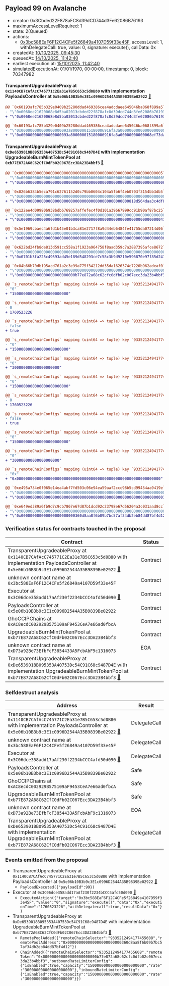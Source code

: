 ## Payload 99 on Avalanche

- creator: 0x3Cbded22F878aFC8d39dCD744d3Fe62086B76193
- maximumAccessLevelRequired: 1
- state: 2(Queued)
- actions:
  - [0x3bc588EaF6F12C4CFe5f26849a4107D59f33e45F](https://snowscan.xyz/address/0x3bc588EaF6F12C4CFe5f26849a4107D59f33e45F), accessLevel: 1, withDelegateCall: true, value: 0, signature: execute(), callData: 0x
- createdAt: [10/10/2025, 09:45:30](https://snowscan.xyz/tx/0x353d6df4f0630d59100366672dc7f618f0af7393a37f9e7340c57cf0ade18958)
- queuedAt: [14/10/2025, 11:42:40](https://snowscan.xyz/tx/0xe1b212a30dd3c3c35890724e2b708183023a69f6e6eaf322b9066120183d5990)
- earliest execution at: [15/10/2025, 11:42:40](https://www.epochconverter.com/countdown?q=1760528560)
- simulatedExecutionAt: 01/01/1970, 00:00:00, timestamp: 0, block: 70347982
#### TransparentUpgradeableProxy at `0x1140CB7CAfAcC745771C2Ea31e7B5C653c5d0B80` with implementation PayloadsController at `0x5e06b10B3b9c3E1c0996D2544A35B9839Be02922` [:ghost:](https://github.com/bgd-labs/aave-address-book  "GovernanceV3Avalanche.PAYLOADS_CONTROLLER")

```diff
@@ `0x60193afc785b329e0409b25280ddad469386cea4adcdaee645046ba068f899a5` raw  @@
- "\"0x0068ee21620068e8d5ba02013cbded22f878afc8d39dcd744d3fe62086b76193\""
+ "\"0x0068ee21620068e8d5ba03013cbded22f878afc8d39dcd744d3fe62086b76193\""

@@ `0x60193afc785b329e0409b25280ddad469386cea4adcdaee645046ba068f899a6` raw  @@
- "\"0x000000000000000000093a800000015180006916fa3a00000000000000000000\""
+ "\"0x000000000000000000093a800000015180006916fa3a00000000000068ef73da\""

```
#### TransparentUpgradeableProxy at `0xDe6539018B095353A40753Dc54C91C68c9487D4E` with implementation UpgradeableBurnMintTokenPool at `0xb77E872A68C62CfC0dFb02C067Ecc3DA23B4bbf3` [:ghost:](https://github.com/bgd-labs/aave-address-book  "GhoAvalanche.GHO_CCIP_TOKEN_POOL")

```diff
@@ `0x0000000000000000000000000000000000000000000000000000000000000005` raw  @@
- "\"0x0000000000000000000000000000000000000000000000000000000000000005\""
+ "\"0x0000000000000000000000000000000000000000000000000000000000000006\""

@@ `0x026b6384b5eca791c62761152d0c79bb0604c104a5fb6f4eb0703f3154bb3db5` raw  @@
- "\"0x0000000000000000000000000000000000000000000000000000000000000000\""
+ "\"0x000000000000000000000000000000000000000000000000818d564daa3c4df8\""

@@ `0x122ee4d09980b938bdb6769257affefec4f0d101a39667999cc91b90af87bc25` raw  @@
- "\"0x0000000000000000000000000000000000000000000000000000000000000000\""
+ "\"0x0000000000000000000000000000000000000000000000000000000000000041\""

@@ `0x5e1969cbaec4a6fd1b45e01b3ca81e2717f8a9d44eb6484fe41755da07214d06` raw  @@
- "\"0x0000000000000000000000000000000000000000000000000000000000000000\""
+ "\"0x0000000000000000000000000000000000000000000000000000000000000006\""

@@ `0x622bd24fb8de813d591cc558a1f1923a964758f8aad359c7a2887395afce8672` raw  @@
- "\"0x0000000000000000000000000000000000000000000000000000000000000000\""
+ "\"0x0701b3fa225c49593ad45e189d548293ce7c58c3b9d9210e596870e97f85d241\""

@@ `0x84b66b70db195acd761a2c3e99a775f34212dd35da1626374c7220b962adeaf0` raw  @@
- "\"0x0000000000000000000000000000000000000000000000000000000000000000\""
+ "\"0x000000000000000000000000b77e872a68c62cfc0dfb02c067ecc3da23b4bbf3\""

@@ `s_remoteChainConfigs` mapping (uint64 => tuple) key `9335212494177455608`.outboundRateLimiterConfig.tokens @@
- "0"
+ "1500000000000000000000000"

@@ `s_remoteChainConfigs` mapping (uint64 => tuple) key `9335212494177455608`.outboundRateLimiterConfig.lastUpdated @@
- 0
+ 1760523226

@@ `s_remoteChainConfigs` mapping (uint64 => tuple) key `9335212494177455608`.outboundRateLimiterConfig.isEnabled @@
- false
+ true

@@ `s_remoteChainConfigs` mapping (uint64 => tuple) key `9335212494177455608`.outboundRateLimiterConfig.capacity @@
- "0"
+ "1500000000000000000000000"

@@ `s_remoteChainConfigs` mapping (uint64 => tuple) key `9335212494177455608`.outboundRateLimiterConfig.rate @@
- "0"
+ "300000000000000000000"

@@ `s_remoteChainConfigs` mapping (uint64 => tuple) key `9335212494177455608`.inboundRateLimiterConfig.tokens @@
- "0"
+ "1500000000000000000000000"

@@ `s_remoteChainConfigs` mapping (uint64 => tuple) key `9335212494177455608`.inboundRateLimiterConfig.lastUpdated @@
- 0
+ 1760523226

@@ `s_remoteChainConfigs` mapping (uint64 => tuple) key `9335212494177455608`.inboundRateLimiterConfig.isEnabled @@
- false
+ true

@@ `s_remoteChainConfigs` mapping (uint64 => tuple) key `9335212494177455608`.inboundRateLimiterConfig.capacity @@
- "0"
+ "1500000000000000000000000"

@@ `s_remoteChainConfigs` mapping (uint64 => tuple) key `9335212494177455608`.inboundRateLimiterConfig.rate @@
- "0"
+ "300000000000000000000"

@@ `s_remoteChainConfigs` mapping (uint64 => tuple) key `9335212494177455608`.remoteTokenAddress @@
- "0x"
+ "0x0000000000000000000000000000000000000000000000000000000000000000"

@@ `0xe495a734e0f065e14ea4abf7fd503c06e94ea59aaf2ccc98b5cd99454aa9419e` raw  @@
- "\"0x0000000000000000000000000000000000000000000000000000000000000000\""
+ "\"0x0000000000000000000000000000000000000000000000000000000000000001\""

@@ `0xe649ed389a6fb9d7c9cb7867e67d87b1dcd92c23798e67d56204a3c031aad8cc` raw  @@
- "\"0x0000000000000000000000000000000000000000000000000000000000000000\""
+ "\"0x000000000000000000000000360d8aa8f6b09b7bc57af34db2eb84dd87bf4d12\""

```
### Verification status for contracts touched in the proposal

| Contract | Status |
|---------|------------|
| TransparentUpgradeableProxy at `0x1140CB7CAfAcC745771C2Ea31e7B5C653c5d0B80` with implementation PayloadsController at `0x5e06b10B3b9c3E1c0996D2544A35B9839Be02922` [:ghost:](https://github.com/bgd-labs/aave-address-book  "GovernanceV3Avalanche.PAYLOADS_CONTROLLER") | Contract |
| unknown contract name at `0x3bc588EaF6F12C4CFe5f26849a4107D59f33e45F` | Contract |
| Executor at `0x3C06dce358add17aAf230f2234bCCC4afd50d090` [:ghost:](https://github.com/bgd-labs/aave-address-book  "AaveV2Avalanche.POOL_ADMIN") | Contract |
| PayloadsController at `0x5e06b10B3b9c3E1c0996D2544A35B9839Be02922` | Contract |
| GhoCCIPChains at `0xAC8ecdC002929B575109aF9453CeA7e66ad0fbcA` | Contract |
| UpgradeableBurnMintTokenPool at `0xb77E872A68C62CfC0dFb02C067Ecc3DA23B4bbf3` | Contract |
| unknown contract name at `0xD73a92Be73EfbFcF3854433A5FcbAbF9c1316073` | EOA |
| TransparentUpgradeableProxy at `0xDe6539018B095353A40753Dc54C91C68c9487D4E` with implementation UpgradeableBurnMintTokenPool at `0xb77E872A68C62CfC0dFb02C067Ecc3DA23B4bbf3` [:ghost:](https://github.com/bgd-labs/aave-address-book  "GhoAvalanche.GHO_CCIP_TOKEN_POOL") | Contract |

### Selfdestruct analysis

| Address | Result |
|---------|------------|
| TransparentUpgradeableProxy at `0x1140CB7CAfAcC745771C2Ea31e7B5C653c5d0B80` with implementation PayloadsController at `0x5e06b10B3b9c3E1c0996D2544A35B9839Be02922` [:ghost:](https://github.com/bgd-labs/aave-address-book  "GovernanceV3Avalanche.PAYLOADS_CONTROLLER") | DelegateCall |
| unknown contract name at `0x3bc588EaF6F12C4CFe5f26849a4107D59f33e45F` | DelegateCall |
| Executor at `0x3C06dce358add17aAf230f2234bCCC4afd50d090` [:ghost:](https://github.com/bgd-labs/aave-address-book  "AaveV2Avalanche.POOL_ADMIN") | DelegateCall |
| PayloadsController at `0x5e06b10B3b9c3E1c0996D2544A35B9839Be02922` | Safe |
| GhoCCIPChains at `0xAC8ecdC002929B575109aF9453CeA7e66ad0fbcA` | Safe |
| UpgradeableBurnMintTokenPool at `0xb77E872A68C62CfC0dFb02C067Ecc3DA23B4bbf3` | Safe |
| unknown contract name at `0xD73a92Be73EfbFcF3854433A5FcbAbF9c1316073` | EOA |
| TransparentUpgradeableProxy at `0xDe6539018B095353A40753Dc54C91C68c9487D4E` with implementation UpgradeableBurnMintTokenPool at `0xb77E872A68C62CfC0dFb02C067Ecc3DA23B4bbf3` [:ghost:](https://github.com/bgd-labs/aave-address-book  "GhoAvalanche.GHO_CCIP_TOKEN_POOL") | DelegateCall |

### Events emitted from the proposal

- TransparentUpgradeableProxy at `0x1140CB7CAfAcC745771C2Ea31e7B5C653c5d0B80` with implementation PayloadsController at `0x5e06b10B3b9c3E1c0996D2544A35B9839Be02922` [:ghost:](https://github.com/bgd-labs/aave-address-book  "GovernanceV3Avalanche.PAYLOADS_CONTROLLER")
  - `PayloadExecuted({"payloadId":99})`
- Executor at `0x3C06dce358add17aAf230f2234bCCC4afd50d090` [:ghost:](https://github.com/bgd-labs/aave-address-book  "AaveV2Avalanche.POOL_ADMIN")
  - `ExecutedAction({"target":"0x3bc588EaF6F12C4CFe5f26849a4107D59f33e45F","value":"0","signature":"execute()","data":"0x","executionTime":"1760523226","withDelegatecall":true,"resultData":"0x"})`
- TransparentUpgradeableProxy at `0xDe6539018B095353A40753Dc54C91C68c9487D4E` with implementation UpgradeableBurnMintTokenPool at `0xb77E872A68C62CfC0dFb02C067Ecc3DA23B4bbf3` [:ghost:](https://github.com/bgd-labs/aave-address-book  "GhoAvalanche.GHO_CCIP_TOKEN_POOL")
  - `RemotePoolAdded({"remoteChainSelector":"9335212494177455608","remotePoolAddress":"0x000000000000000000000000360d8aa8f6b09b7bc57af34db2eb84dd87bf4d12"})`
  - `ChainAdded({"remoteChainSelector":"9335212494177455608","remoteToken":"0x000000000000000000000000b77e872a68c62cfc0dfb02c067ecc3da23b4bbf3","outboundRateLimiterConfig":{"isEnabled":true,"capacity":"1500000000000000000000000","rate":"300000000000000000000"},"inboundRateLimiterConfig":{"isEnabled":true,"capacity":"1500000000000000000000000","rate":"300000000000000000000"}})`
